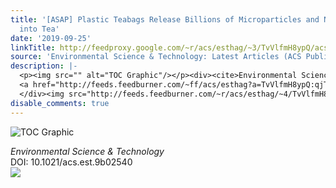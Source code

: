 ```yaml
---
title: '[ASAP] Plastic Teabags Release Billions of Microparticles and Nanoparticles
  into Tea'
date: '2019-09-25'
linkTitle: http://feedproxy.google.com/~r/acs/esthag/~3/TvVlfmH8ypQ/acs.est.9b02540
source: 'Environmental Science & Technology: Latest Articles (ACS Publications)'
description: |-
  <p><img src="" alt="TOC Graphic"/></p><div><cite>Environmental Science & Technology</cite></div><div>DOI: 10.1021/acs.est.9b02540</div><div class="feedflare">
  <a href="http://feeds.feedburner.com/~ff/acs/esthag?a=TvVlfmH8ypQ:qjTFM-NCbcE:yIl2AUoC8zA"><img src="http://feeds.feedburner.com/~ff/acs/esthag?d=yIl2AUoC8zA" border="0"></img></a>
  </div><img src="http://feeds.feedburner.com/~r/acs/esthag/~4/TvVlfmH8ypQ" height="1" width="1" ...
disable_comments: true
---
```

<p><img src="" alt="TOC Graphic"/></p><div><cite>Environmental Science & Technology</cite></div><div>DOI: 10.1021/acs.est.9b02540</div><div class="feedflare">
<a href="http://feeds.feedburner.com/~ff/acs/esthag?a=TvVlfmH8ypQ:qjTFM-NCbcE:yIl2AUoC8zA"><img src="http://feeds.feedburner.com/~ff/acs/esthag?d=yIl2AUoC8zA" border="0"></img></a>
</div><img src="http://feeds.feedburner.com/~r/acs/esthag/~4/TvVlfmH8ypQ" height="1" width="1" ...